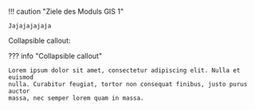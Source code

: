 !!! caution "Ziele des Moduls GIS 1"

    Jajajajajaja

Collapsible callout:

??? info "Collapsible callout"

    Lorem ipsum dolor sit amet, consectetur adipiscing elit. Nulla et euismod
    nulla. Curabitur feugiat, tortor non consequat finibus, justo purus auctor
    massa, nec semper lorem quam in massa.